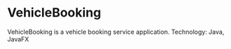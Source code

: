 # VehicleBooking

VehicleBooking is a vehicle booking service application.
Technology: Java, JavaFX
